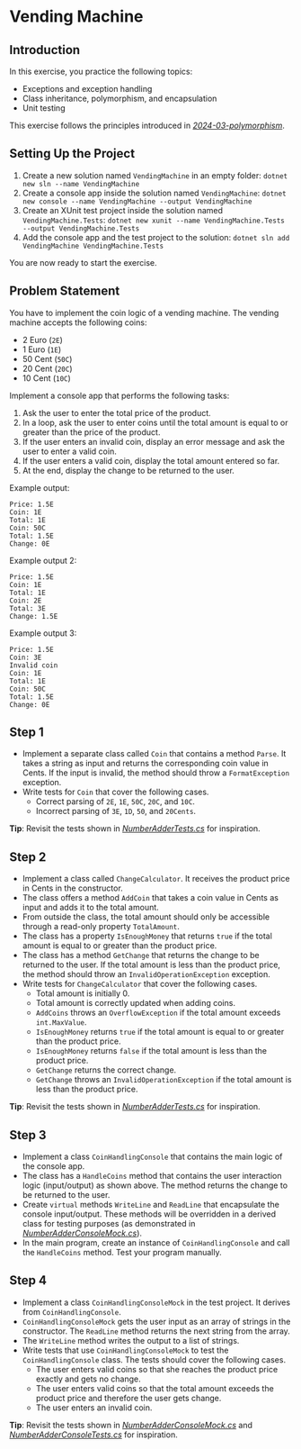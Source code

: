 # Vending Machine

## Introduction

In this exercise, you practice the following topics:

* Exceptions and exception handling
* Class inheritance, polymorphism, and encapsulation
* Unit testing

This exercise follows the principles introduced in [_2024-03-polymorphism_](https://github.com/rstropek/2023-24-2nd/tree/main/live/2024-03-polymorphism).

## Setting Up the Project

1. Create a new solution named `VendingMachine` in an empty folder: `dotnet new sln --name VendingMachine`
2. Create a console app inside the solution named `VendingMachine`: `dotnet new console --name VendingMachine --output VendingMachine`
3. Create an XUnit test project inside the solution named `VendingMachine.Tests`: `dotnet new xunit --name VendingMachine.Tests --output VendingMachine.Tests`
4. Add the console app and the test project to the solution: `dotnet sln add VendingMachine VendingMachine.Tests`

You are now ready to start the exercise.

## Problem Statement

You have to implement the coin logic of a vending machine. The vending machine accepts the following coins:

* 2 Euro (`2E`)
* 1 Euro (`1E`)
* 50 Cent (`50C`)
* 20 Cent (`20C`)
* 10 Cent (`10C`)

Implement a console app that performs the following tasks:

1. Ask the user to enter the total price of the product.
2. In a loop, ask the user to enter coins until the total amount is equal to or greater than the price of the product.
3. If the user enters an invalid coin, display an error message and ask the user to enter a valid coin.
4. If the user enters a valid coin, display the total amount entered so far.
5. At the end, display the change to be returned to the user.

Example output:

```plaintext
Price: 1.5E
Coin: 1E
Total: 1E
Coin: 50C
Total: 1.5E
Change: 0E
```

Example output 2:

```plaintext
Price: 1.5E
Coin: 1E
Total: 1E
Coin: 2E
Total: 3E
Change: 1.5E
```

Example output 3:

```plaintext
Price: 1.5E
Coin: 3E
Invalid coin
Coin: 1E
Total: 1E
Coin: 50C
Total: 1.5E
Change: 0E
```

## Step 1

* Implement a separate class called `Coin` that contains a method `Parse`. It takes a string as input and returns the corresponding coin value in Cents. If the input is invalid, the method should throw a `FormatException` exception.
* Write tests for `Coin` that cover the following cases.
  * Correct parsing of `2E`, `1E`, `50C`, `20C`, and `10C`.
  * Incorrect parsing of `3E`, `1D`, `50`, and `20Cents`.

**Tip**: Revisit the tests shown in [_NumberAdderTests.cs_](https://github.com/rstropek/2023-24-2nd/tree/main/live/2024-03-polymorphism/Adder.Tests/NumberAdderTests.cs) for inspiration.

## Step 2

* Implement a class called `ChangeCalculator`. It receives the product price in Cents in the constructor.
* The class offers a method `AddCoin` that takes a coin value in Cents as input and adds it to the total amount.
* From outside the class, the total amount should only be accessible through a read-only property `TotalAmount`.
* The class has a property `IsEnoughMoney` that returns `true` if the total amount is equal to or greater than the product price.
* The class has a method `GetChange` that returns the change to be returned to the user. If the total amount is less than the product price, the method should throw an `InvalidOperationException` exception.
* Write tests for `ChangeCalculator` that cover the following cases.
  * Total amount is initially 0.
  * Total amount is correctly updated when adding coins.
  * `AddCoins` throws an `OverflowException` if the total amount exceeds `int.MaxValue`.
  * `IsEnoughMoney` returns `true` if the total amount is equal to or greater than the product price.
  * `IsEnoughMoney` returns `false` if the total amount is less than the product price.
  * `GetChange` returns the correct change.
  * `GetChange` throws an `InvalidOperationException` if the total amount is less than the product price.

**Tip**: Revisit the tests shown in [_NumberAdderTests.cs_](https://github.com/rstropek/2023-24-2nd/tree/main/live/2024-03-polymorphism/Adder.Tests/NumberAdderTests.cs) for inspiration.

## Step 3

* Implement a class `CoinHandlingConsole` that contains the main logic of the console app.
* The class has a `HandleCoins` method that contains the user interaction logic (input/output) as shown above. The method returns the change to be returned to the user.
* Create `virtual` methods `WriteLine` and `ReadLine` that encapsulate the console input/output. These methods will be overridden in a derived class for testing purposes (as demonstrated in [_NumberAdderConsoleMock.cs_](https://github.com/rstropek/2023-24-2nd/tree/main/live/2024-03-polymorphism/Adder.Tests/NumberAdderConsoleMock.cs)).
* In the main program, create an instance of `CoinHandlingConsole` and call the `HandleCoins` method. Test your program manually.

## Step 4

* Implement a class `CoinHandlingConsoleMock` in the test project. It derives from `CoinHandlingConsole`.
* `CoinHandlingConsoleMock` gets the user input as an array of strings in the constructor. The `ReadLine` method returns the next string from the array.
* The `WriteLine` method writes the output to a list of strings.
* Write tests that use `CoinHandlingConsoleMock` to test the `CoinHandlingConsole` class. The tests should cover the following cases.
  * The user enters valid coins so that she reaches the product price exactly and gets no change.
  * The user enters valid coins so that the total amount exceeds the product price and therefore the user gets change.
  * The user enters an invalid coin.

**Tip**: Revisit the tests shown in [_NumberAdderConsoleMock.cs_](https://github.com/rstropek/2023-24-2nd/tree/main/live/2024-03-polymorphism/Adder.Tests/NumberAdderConsoleMock.cs) and [_NumberAdderConsoleTests.cs_](https://github.com/rstropek/2023-24-2nd/tree/main/live/2024-03-polymorphism/Adder.Tests/NumberAdderConsoleTests.cs) for inspiration.
